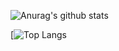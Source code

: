 ![Anurag's github stats](https://github-readme-stats.vercel.app/api?username=funkpopo&count_private=true)

[![Top Langs](https://github-readme-stats.vercel.app/api/top-langs/?username=funkpopo&show_icons=true&layout=compact)
